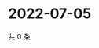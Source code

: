 # 2022-07-05

共 0 条

<!-- BEGIN WEIBO -->
<!-- 最后更新时间 Tue Jul 05 2022 06:01:25 GMT+0800 (China Standard Time) -->

<!-- END WEIBO -->
